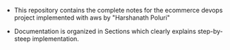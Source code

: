 

- This repository contains the complete notes for the ecommerce devops project implemented with aws by "Harshanath Poluri"

- Documentation is organized in Sections which clearly explains step-by-steep implementation.
